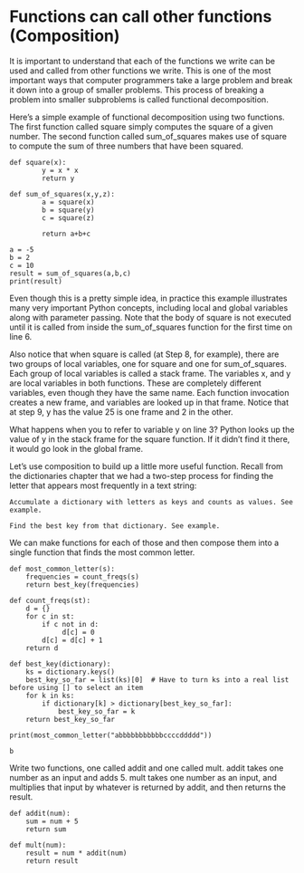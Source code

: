 # Functions can call other functions (Composition)

It is important to understand that each of the functions we write can be used and called from other functions we write. This is one of the most important ways that computer programmers take a large problem and break it down into a group of smaller problems. This process of breaking a problem into smaller subproblems is called functional decomposition.

Here’s a simple example of functional decomposition using two functions. The first function called square simply computes the square of a given number. The second function called sum_of_squares makes use of square to compute the sum of three numbers that have been squared.
```
def square(x):
	    y = x * x
	    return y
	
def sum_of_squares(x,y,z):
	    a = square(x)
	    b = square(y)
	    c = square(z)
	
	    return a+b+c
	
a = -5
b = 2
c = 10
result = sum_of_squares(a,b,c)
print(result)
```

Even though this is a pretty simple idea, in practice this example illustrates many very important Python concepts, including local and global variables along with parameter passing. Note that the body of square is not executed until it is called from inside the sum_of_squares function for the first time on line 6.

Also notice that when square is called (at Step 8, for example), there are two groups of local variables, one for square and one for sum_of_squares. Each group of local variables is called a stack frame. The variables x, and y are local variables in both functions. These are completely different variables, even though they have the same name. Each function invocation creates a new frame, and variables are looked up in that frame. Notice that at step 9, y has the value 25 is one frame and 2 in the other.

What happens when you to refer to variable y on line 3? Python looks up the value of y in the stack frame for the square function. If it didn’t find it there, it would go look in the global frame.

Let’s use composition to build up a little more useful function. Recall from the dictionaries chapter that we had a two-step process for finding the letter that appears most frequently in a text string:

    Accumulate a dictionary with letters as keys and counts as values. See example.

    Find the best key from that dictionary. See example.

We can make functions for each of those and then compose them into a single function that finds the most common letter.

```
def most_common_letter(s):
    frequencies = count_freqs(s)
    return best_key(frequencies)

def count_freqs(st):
    d = {}
    for c in st:
        if c not in d:
             d[c] = 0
        d[c] = d[c] + 1
    return d

def best_key(dictionary):
    ks = dictionary.keys()
    best_key_so_far = list(ks)[0]  # Have to turn ks into a real list before using [] to select an item
    for k in ks:
        if dictionary[k] > dictionary[best_key_so_far]:
            best_key_so_far = k
    return best_key_so_far

print(most_common_letter("abbbbbbbbbbbccccddddd"))

b
```

Write two functions, one called addit and one called mult. addit takes one number as an input and adds 5. mult takes one number as an input, and multiplies that input by whatever is returned by addit, and then returns the result.
```
def addit(num):
    sum = num + 5
    return sum

def mult(num):
    result = num * addit(num)
    return result
```
